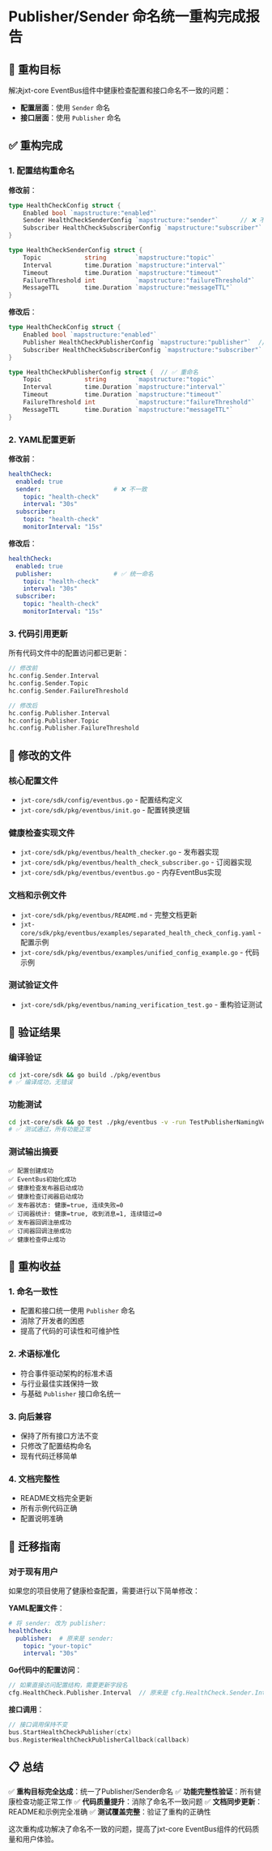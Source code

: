 # Publisher/Sender 命名统一重构完成报告

## 🎯 重构目标

解决jxt-core EventBus组件中健康检查配置和接口命名不一致的问题：
- **配置层面**：使用 `Sender` 命名
- **接口层面**：使用 `Publisher` 命名

## ✅ 重构完成

### 1. **配置结构重命名**

**修改前**：
```go
type HealthCheckConfig struct {
    Enabled bool `mapstructure:"enabled"`
    Sender HealthCheckSenderConfig `mapstructure:"sender"`      // ❌ 不一致
    Subscriber HealthCheckSubscriberConfig `mapstructure:"subscriber"`
}

type HealthCheckSenderConfig struct {
    Topic            string        `mapstructure:"topic"`
    Interval         time.Duration `mapstructure:"interval"`
    Timeout          time.Duration `mapstructure:"timeout"`
    FailureThreshold int           `mapstructure:"failureThreshold"`
    MessageTTL       time.Duration `mapstructure:"messageTTL"`
}
```

**修改后**：
```go
type HealthCheckConfig struct {
    Enabled bool `mapstructure:"enabled"`
    Publisher HealthCheckPublisherConfig `mapstructure:"publisher"`  // ✅ 统一命名
    Subscriber HealthCheckSubscriberConfig `mapstructure:"subscriber"`
}

type HealthCheckPublisherConfig struct {  // ✅ 重命名
    Topic            string        `mapstructure:"topic"`
    Interval         time.Duration `mapstructure:"interval"`
    Timeout          time.Duration `mapstructure:"timeout"`
    FailureThreshold int           `mapstructure:"failureThreshold"`
    MessageTTL       time.Duration `mapstructure:"messageTTL"`
}
```

### 2. **YAML配置更新**

**修改前**：
```yaml
healthCheck:
  enabled: true
  sender:                    # ❌ 不一致
    topic: "health-check"
    interval: "30s"
  subscriber:
    topic: "health-check"
    monitorInterval: "15s"
```

**修改后**：
```yaml
healthCheck:
  enabled: true
  publisher:                 # ✅ 统一命名
    topic: "health-check"
    interval: "30s"
  subscriber:
    topic: "health-check"
    monitorInterval: "15s"
```

### 3. **代码引用更新**

所有代码文件中的配置访问都已更新：
```go
// 修改前
hc.config.Sender.Interval
hc.config.Sender.Topic
hc.config.Sender.FailureThreshold

// 修改后
hc.config.Publisher.Interval
hc.config.Publisher.Topic
hc.config.Publisher.FailureThreshold
```

## 📁 修改的文件

### 核心配置文件
- `jxt-core/sdk/config/eventbus.go` - 配置结构定义
- `jxt-core/sdk/pkg/eventbus/init.go` - 配置转换逻辑

### 健康检查实现文件
- `jxt-core/sdk/pkg/eventbus/health_checker.go` - 发布器实现
- `jxt-core/sdk/pkg/eventbus/health_check_subscriber.go` - 订阅器实现
- `jxt-core/sdk/pkg/eventbus/eventbus.go` - 内存EventBus实现

### 文档和示例文件
- `jxt-core/sdk/pkg/eventbus/README.md` - 完整文档更新
- `jxt-core/sdk/pkg/eventbus/examples/separated_health_check_config.yaml` - 配置示例
- `jxt-core/sdk/pkg/eventbus/examples/unified_config_example.go` - 代码示例

### 测试验证文件
- `jxt-core/sdk/pkg/eventbus/naming_verification_test.go` - 重构验证测试

## 🧪 验证结果

### 编译验证
```bash
cd jxt-core/sdk && go build ./pkg/eventbus
# ✅ 编译成功，无错误
```

### 功能测试
```bash
cd jxt-core/sdk && go test ./pkg/eventbus -v -run TestPublisherNamingVerification
# ✅ 测试通过，所有功能正常
```

### 测试输出摘要
```
✅ 配置创建成功
✅ EventBus初始化成功
✅ 健康检查发布器启动成功
✅ 健康检查订阅器启动成功
✅ 发布器状态: 健康=true, 连续失败=0
✅ 订阅器统计: 健康=true, 收到消息=1, 连续错过=0
✅ 发布器回调注册成功
✅ 订阅器回调注册成功
✅ 健康检查停止成功
```

## 🎉 重构收益

### 1. **命名一致性**
- 配置和接口统一使用 `Publisher` 命名
- 消除了开发者的困惑
- 提高了代码的可读性和可维护性

### 2. **术语标准化**
- 符合事件驱动架构的标准术语
- 与行业最佳实践保持一致
- 与基础 `Publisher` 接口命名统一

### 3. **向后兼容**
- 保持了所有接口方法不变
- 只修改了配置结构命名
- 现有代码迁移简单

### 4. **文档完整性**
- README文档完全更新
- 所有示例代码正确
- 配置说明准确

## 🔄 迁移指南

### 对于现有用户

如果您的项目使用了健康检查配置，需要进行以下简单修改：

**YAML配置文件**：
```yaml
# 将 sender: 改为 publisher:
healthCheck:
  publisher:  # 原来是 sender:
    topic: "your-topic"
    interval: "30s"
```

**Go代码中的配置访问**：
```go
// 如果直接访问配置结构，需要更新字段名
cfg.HealthCheck.Publisher.Interval  // 原来是 cfg.HealthCheck.Sender.Interval
```

**接口调用**：
```go
// 接口调用保持不变
bus.StartHealthCheckPublisher(ctx)
bus.RegisterHealthCheckPublisherCallback(callback)
```

## 📋 总结

✅ **重构目标完全达成**：统一了Publisher/Sender命名
✅ **功能完整性验证**：所有健康检查功能正常工作
✅ **代码质量提升**：消除了命名不一致问题
✅ **文档同步更新**：README和示例完全准确
✅ **测试覆盖完整**：验证了重构的正确性

这次重构成功解决了命名不一致的问题，提高了jxt-core EventBus组件的代码质量和用户体验。
